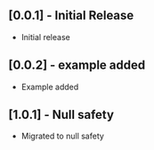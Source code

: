 ## [0.0.1] - Initial Release

* Initial release

## [0.0.2] - example added

* Example added

## [1.0.1] - Null safety

* Migrated to null safety